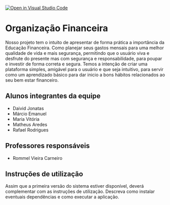 [![Open in Visual Studio Code](https://classroom.github.com/assets/open-in-vscode-c66648af7eb3fe8bc4f294546bfd86ef473780cde1dea487d3c4ff354943c9ae.svg)](https://classroom.github.com/online_ide?assignment_repo_id=8556959&assignment_repo_type=AssignmentRepo)
# Organização Financeira
Nosso projeto tem o intuito de apresentar de forma prática a importância da Educação Financeira. Como planejar seus gastos mensais para uma melhor qualidade de vida e mais segurança, permitindo que o usuário viva e desfrute do presente mas com segurança e responsabilidade, para poupar e investir de forma correta e segura. Temos a intenção de criar uma plataforma simples, amigável para o usuário e que seja intuitivo, para servir como um aprendizado básico para dar inicio a bons hábitos relacionados ao seu bem estar financeiro.

## Alunos integrantes da equipe

* Daivid Jonatas
* Márcio Emanuel
* Maria Vitória
* Matheus Aredes
* Rafael Rodrigues

## Professores responsáveis

* Rommel Vieira Carneiro

## Instruções de utilização

Assim que a primeira versão do sistema estiver disponível, deverá complementar com as instruções de utilização. Descreva como instalar eventuais dependências e como executar a aplicação.
